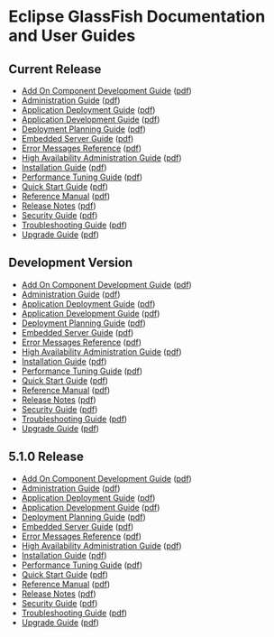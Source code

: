 
# Eclipse GlassFish Documentation and User Guides

## <a name="current">Current Release</a>

* [Add On Component Development Guide](latest/add-on-component-development-guide/toc.html)
  ([pdf](latest/add-on-component-development-guide.pdf))
* [Administration Guide](latest/administration-guide/toc.html)
  ([pdf](latest/administration-guide.pdf))
* [Application Deployment Guide](latest/application-deployment-guide/toc.html)
  ([pdf](latest/application-deployment-guide.pdf))
* [Application Development Guide](latest/application-development-guide/toc.html)
  ([pdf](latest/application-development-guide.pdf))
* [Deployment Planning Guide](latest/deployment-planning-guide/toc.html)
  ([pdf](latest/deployment-planning-guide.pdf))
* [Embedded Server Guide](latest/embedded-server-guide/toc.html)
  ([pdf](latest/embedded-server-guide.pdf))
* [Error Messages Reference](latest/error-messages-reference/toc.html)
  ([pdf](latest/error-messages-reference.pdf))
* [High Availability Administration Guide](latest/ha-administration-guide/toc.html)
  ([pdf](latest/ha-administration-guide.pdf))
* [Installation Guide](latest/installation-guide/toc.html)
  ([pdf](latest/installation-guide.pdf))
* [Performance Tuning Guide](latest/performance-tuning-guide/toc.html)
  ([pdf](latest/performance-tuning-guide.pdf))
* [Quick Start Guide](latest/quick-start-guide/toc.html)
  ([pdf](latest/quick-start-guide.pdf))
* [Reference Manual](latest/reference-manual/toc.html)
  ([pdf](latest/reference-manual.pdf))
* [Release Notes](latest/release-notes/toc.html)
  ([pdf](latest/release-notes.pdf))
* [Security Guide](latest/security-guide/toc.html)
  ([pdf](latest/security-guide.pdf))
* [Troubleshooting Guide](latest/troubleshooting-guide/toc.html)
  ([pdf](latest/troubleshooting-guide.pdf))
* [Upgrade Guide](latest/upgrade-guide/toc.html)
  ([pdf](latest/upgrade-guide.pdf))

## <a name="development">Development Version</a>

* [Add On Component Development Guide](SNAPSHOT/add-on-component-development-guide.html)
  ([pdf](SNAPSHOT/add-on-component-development-guide.pdf))
* [Administration Guide](SNAPSHOT/administration-guide.html)
  ([pdf](SNAPSHOT/administration-guide.pdf))
* [Application Deployment Guide](SNAPSHOT/application-deployment-guide.html)
  ([pdf](SNAPSHOT/application-deployment-guide.pdf))
* [Application Development Guide](SNAPSHOT/application-development-guide.html)
  ([pdf](SNAPSHOT/application-development-guide.pdf))
* [Deployment Planning Guide](SNAPSHOT/deployment-planning-guide.html)
  ([pdf](SNAPSHOT/deployment-planning-guide.pdf))
* [Embedded Server Guide](SNAPSHOT/embedded-server-guide.html)
  ([pdf](SNAPSHOT/embedded-server-guide.pdf))
* [Error Messages Reference](SNAPSHOT/error-messages-reference.html)
  ([pdf](SNAPSHOT/error-messages-reference.pdf))
* [High Availability Administration Guide](SNAPSHOT/ha-administration-guide.html)
  ([pdf](SNAPSHOT/ha-administration-guide.pdf))
* [Installation Guide](SNAPSHOT/installation-guide.html)
  ([pdf](SNAPSHOT/installation-guide.pdf))
* [Performance Tuning Guide](SNAPSHOT/performance-tuning-guide.html)
  ([pdf](SNAPSHOT/performance-tuning-guide.pdf))
* [Quick Start Guide](SNAPSHOT/quick-start-guide.html)
  ([pdf](SNAPSHOT/quick-start-guide.pdf))
* [Reference Manual](SNAPSHOT/reference-manual.html)
  ([pdf](SNAPSHOT/reference-manual.pdf))
* [Release Notes](SNAPSHOT/release-notes.html)
  ([pdf](SNAPSHOT/release-notes.pdf))
* [Security Guide](SNAPSHOT/security-guide.html)
  ([pdf](SNAPSHOT/security-guide.pdf))
* [Troubleshooting Guide](SNAPSHOT/troubleshooting-guide.html)
  ([pdf](SNAPSHOT/troubleshooting-guide.pdf))
* [Upgrade Guide](SNAPSHOT/upgrade-guide.html)
  ([pdf](SNAPSHOT/upgrade-guide.pdf))

## <a name="5.1.0">5.1.0 Release</a>

* [Add On Component Development Guide](5.1.0/add-on-component-development-guide/toc.html)
  ([pdf](5.1.0/add-on-component-development-guide.pdf))
* [Administration Guide](5.1.0/administration-guide/toc.html)
  ([pdf](5.1.0/administration-guide.pdf))
* [Application Deployment Guide](5.1.0/application-deployment-guide/toc.html)
  ([pdf](5.1.0/application-deployment-guide.pdf))
* [Application Development Guide](5.1.0/application-development-guide/toc.html)
  ([pdf](5.1.0/application-development-guide.pdf))
* [Deployment Planning Guide](5.1.0/deployment-planning-guide/toc.html)
  ([pdf](5.1.0/deployment-planning-guide.pdf))
* [Embedded Server Guide](5.1.0/embedded-server-guide/toc.html)
  ([pdf](5.1.0/embedded-server-guide.pdf))
* [Error Messages Reference](5.1.0/error-messages-reference/toc.html)
  ([pdf](5.1.0/error-messages-reference.pdf))
* [High Availability Administration Guide](5.1.0/ha-administration-guide/toc.html)
  ([pdf](5.1.0/ha-administration-guide.pdf))
* [Installation Guide](5.1.0/installation-guide/toc.html)
  ([pdf](5.1.0/installation-guide.pdf))
* [Performance Tuning Guide](5.1.0/performance-tuning-guide/toc.html)
  ([pdf](5.1.0/performance-tuning-guide.pdf))
* [Quick Start Guide](5.1.0/quick-start-guide/toc.html)
  ([pdf](5.1.0/quick-start-guide.pdf))
* [Reference Manual](5.1.0/reference-manual/toc.html)
  ([pdf](5.1.0/reference-manual.pdf))
* [Release Notes](5.1.0/release-notes/toc.html)
  ([pdf](5.1.0/release-notes.pdf))
* [Security Guide](5.1.0/security-guide/toc.html)
  ([pdf](5.1.0/security-guide.pdf))
* [Troubleshooting Guide](5.1.0/troubleshooting-guide/toc.html)
  ([pdf](5.1.0/troubleshooting-guide.pdf))
* [Upgrade Guide](5.1.0/upgrade-guide/toc.html)
  ([pdf](5.1.0/upgrade-guide.pdf))
